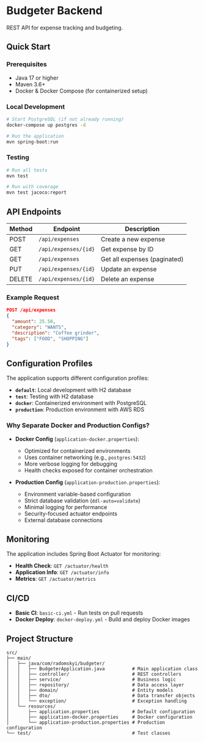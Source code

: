 # Budgeter Backend

REST API for expense tracking and budgeting.

## Quick Start

### Prerequisites

- Java 17 or higher
- Maven 3.6+
- Docker & Docker Compose (for containerized setup)

### Local Development
  ```bash
  # Start PostgreSQL (if not already running)
  docker-compose up postgres -d
  
  # Run the application
  mvn spring-boot:run
  ```

### Testing

```bash
# Run all tests
mvn test

# Run with coverage
mvn test jacoco:report
```

## API Endpoints

| Method | Endpoint | Description |
|--------|----------|-------------|
| POST | `/api/expenses` | Create a new expense |
| GET | `/api/expenses/{id}` | Get expense by ID |
| GET | `/api/expenses` | Get all expenses (paginated) |
| PUT | `/api/expenses/{id}` | Update an expense |
| DELETE | `/api/expenses/{id}` | Delete an expense |

### Example Request

```json
POST /api/expenses
{
  "amount": 25.50,
  "category": "WANTS",
  "description": "Coffee grinder",
  "tags": ["FOOD", "SHOPPING"]
}
```

## Configuration Profiles

The application supports different configuration profiles:

- **`default`**: Local development with H2 database
- **`test`**: Testing with H2 database
- **`docker`**: Containerized environment with PostgreSQL
- **`production`**: Production environment with AWS RDS

### Why Separate Docker and Production Configs?

- **Docker Config** (`application-docker.properties`):
  - Optimized for containerized environments
  - Uses container networking (e.g., `postgres:5432`)
  - More verbose logging for debugging
  - Health checks exposed for container orchestration

- **Production Config** (`application-production.properties`):
  - Environment variable-based configuration
  - Strict database validation (`ddl-auto=validate`)
  - Minimal logging for performance
  - Security-focused actuator endpoints
  - External database connections

## Monitoring

The application includes Spring Boot Actuator for monitoring:

- **Health Check**: `GET /actuator/health`
- **Application Info**: `GET /actuator/info`
- **Metrics**: `GET /actuator/metrics`

## CI/CD

- **Basic CI**: `basic-ci.yml` - Run tests on pull requests
- **Docker Deploy**: `docker-deploy.yml` - Build and deploy Docker images

## Project Structure

```
src/
├── main/
│   ├── java/com/radomskyi/budgeter/
│   │   ├── BudgeterApplication.java          # Main application class
│   │   ├── controller/                       # REST controllers
│   │   ├── service/                          # Business logic
│   │   ├── repository/                       # Data access layer
│   │   ├── domain/                           # Entity models
│   │   ├── dto/                              # Data transfer objects
│   │   └── exception/                        # Exception handling
│   └── resources/
│       ├── application.properties            # Default configuration
│       ├── application-docker.properties     # Docker configuration
│       └── application-production.properties # Production configuration
└── test/                                     # Test classes
```
